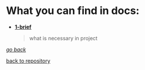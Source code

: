 # What you can find in docs:


- **[1-brief](1-brief.md)**
    >what is necessary in project


*[go back](../README.md)*

[back to repository](https://github.com/KacperKotlewski/portfolio)